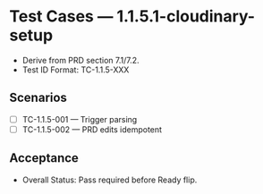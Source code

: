 # Test Cases — 1.1.5.1-cloudinary-setup

- Derive from PRD section 7.1/7.2.
- Test ID Format: TC-1.1.5-XXX

## Scenarios
- [ ] TC-1.1.5-001 — Trigger parsing
- [ ] TC-1.1.5-002 — PRD edits idempotent

## Acceptance
- Overall Status: Pass required before Ready flip.
